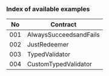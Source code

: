 ### Index of available examples

| No  |      Contract      |
| --- | ----------- |
| 001 | AlwaysSucceedsandFails |
| 002 | JustRedeemer | 
| 003 | TypedValidator |
| 004 | CustomTypedValidator |
